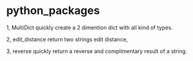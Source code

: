 # python_packages

1, MultiDict
   quickly create a 2 dimention dict with all kind of types.

2, edit_distance
   return two strings edit distance,

3, reverse
   quickly return a reverse and complimentary result of a string.
